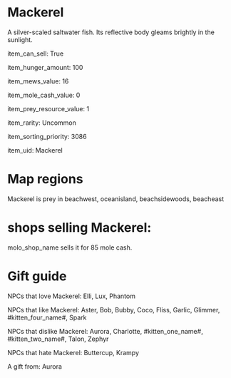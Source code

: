 # Mackerel

A silver-scaled saltwater fish. Its reflective body gleams brightly in the sunlight.

item_can_sell: True

item_hunger_amount: 100

item_mews_value: 16

item_mole_cash_value: 0

item_prey_resource_value: 1

item_rarity: Uncommon

item_sorting_priority: 3086

item_uid: Mackerel

# Map regions

Mackerel is prey in beachwest, oceanisland, beachsidewoods, beacheast

# shops selling Mackerel:

molo_shop_name sells it for 85 mole cash.

# Gift guide

NPCs that love Mackerel: Elli, Lux, Phantom

NPCs that like Mackerel: Aster, Bob, Bubby, Coco, Fliss, Garlic, Glimmer, #kitten_four_name#, Spark

NPCs that dislike Mackerel: Aurora, Charlotte, #kitten_one_name#, #kitten_two_name#, Talon, Zephyr

NPCs that hate Mackerel: Buttercup, Krampy

A gift from: Aurora
